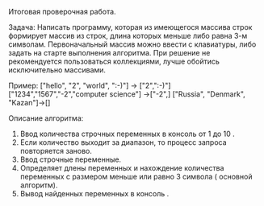 Итоговая проверочная работа.

Задача:
Написать программу, которая из имеющегося массива строк формирует массив из строк, длина которых меньше либо равна 3-м символам. Первоначальный массив можно ввести с клавиатуры, либо задать на старте выполнения алгоритма. При решение не рекомендуется пользоваться коллекциями, лучше обойтись исключительно массивами. 

Пример:
["hello", "2", "world", ":-)"] -> ["2",":-)"]
["1234","1567","-2","computer science"] ->["-2",]
["Russia", "Denmark", "Kazan"]->[]

Описание алгоритма:
1.  Ввод количества строчных  переменных в консоль  от 1 до 10 .
2.  Если количество выходит за диапазон, то процесс запроса повторяется заново.
3.  Ввод строчные переменные.
4.  Определяет  длены переменных и нахождение количества переменных с размером меньше или равно 3 символа ( основной алгоритм).
5.  Вывод найденных переменных в консоль .
